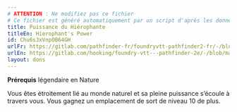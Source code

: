 ```yaml
---
# ATTENTION : Ne modifiez pas ce fichier
# Ce fichier est généré automatiquement par un script d'après les données du module Foundry VTT officiel et de sa traduction
title: Puissance du Hiérophante
titleEn: Hierophant's Power
id: Chu6s3xVnpOB64GH
urlFr: https://gitlab.com/pathfinder-fr/foundryvtt-pathfinder2-fr/-/blob/master/data/feats/Chu6s3xVnpOB64GH.htm
urlEn: https://gitlab.com/hooking/foundry-vtt---pathfinder-2e/-/blob/master/packs/data/feats.db/hierophant-s-power.json
layout: dons
---
```

**Prérequis** légendaire en Nature

Vous êtes étroitement lié au monde naturel et sa pleine puissance s’écoule à travers vous. Vous gagnez un emplacement de sort de niveau 10 de plus.
